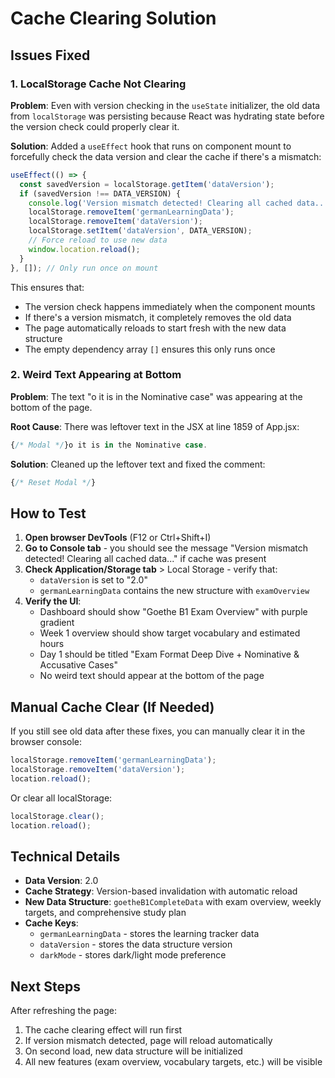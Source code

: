 # Cache Clearing Solution

## Issues Fixed

### 1. **LocalStorage Cache Not Clearing**
**Problem**: Even with version checking in the `useState` initializer, the old data from `localStorage` was persisting because React was hydrating state before the version check could properly clear it.

**Solution**: Added a `useEffect` hook that runs on component mount to forcefully check the data version and clear the cache if there's a mismatch:

```javascript
useEffect(() => {
  const savedVersion = localStorage.getItem('dataVersion');
  if (savedVersion !== DATA_VERSION) {
    console.log('Version mismatch detected! Clearing all cached data...');
    localStorage.removeItem('germanLearningData');
    localStorage.removeItem('dataVersion');
    localStorage.setItem('dataVersion', DATA_VERSION);
    // Force reload to use new data
    window.location.reload();
  }
}, []); // Only run once on mount
```

This ensures that:
- The version check happens immediately when the component mounts
- If there's a version mismatch, it completely removes the old data
- The page automatically reloads to start fresh with the new data structure
- The empty dependency array `[]` ensures this only runs once

### 2. **Weird Text Appearing at Bottom**
**Problem**: The text "o it is in the Nominative case" was appearing at the bottom of the page.

**Root Cause**: There was leftover text in the JSX at line 1859 of App.jsx:
```jsx
{/* Modal */}o it is in the Nominative case.
```

**Solution**: Cleaned up the leftover text and fixed the comment:
```jsx
{/* Reset Modal */}
```

## How to Test

1. **Open browser DevTools** (F12 or Ctrl+Shift+I)
2. **Go to Console tab** - you should see the message "Version mismatch detected! Clearing all cached data..." if cache was present
3. **Check Application/Storage tab** > Local Storage - verify that:
   - `dataVersion` is set to "2.0"
   - `germanLearningData` contains the new structure with `examOverview`
4. **Verify the UI**:
   - Dashboard should show "Goethe B1 Exam Overview" with purple gradient
   - Week 1 overview should show target vocabulary and estimated hours
   - Day 1 should be titled "Exam Format Deep Dive + Nominative & Accusative Cases"
   - No weird text should appear at the bottom of the page

## Manual Cache Clear (If Needed)

If you still see old data after these fixes, you can manually clear it in the browser console:

```javascript
localStorage.removeItem('germanLearningData');
localStorage.removeItem('dataVersion');
location.reload();
```

Or clear all localStorage:

```javascript
localStorage.clear();
location.reload();
```

## Technical Details

- **Data Version**: 2.0
- **Cache Strategy**: Version-based invalidation with automatic reload
- **New Data Structure**: `goetheB1CompleteData` with exam overview, weekly targets, and comprehensive study plan
- **Cache Keys**: 
  - `germanLearningData` - stores the learning tracker data
  - `dataVersion` - stores the data structure version
  - `darkMode` - stores dark/light mode preference

## Next Steps

After refreshing the page:
1. The cache clearing effect will run first
2. If version mismatch detected, page will reload automatically
3. On second load, new data structure will be initialized
4. All new features (exam overview, vocabulary targets, etc.) will be visible
